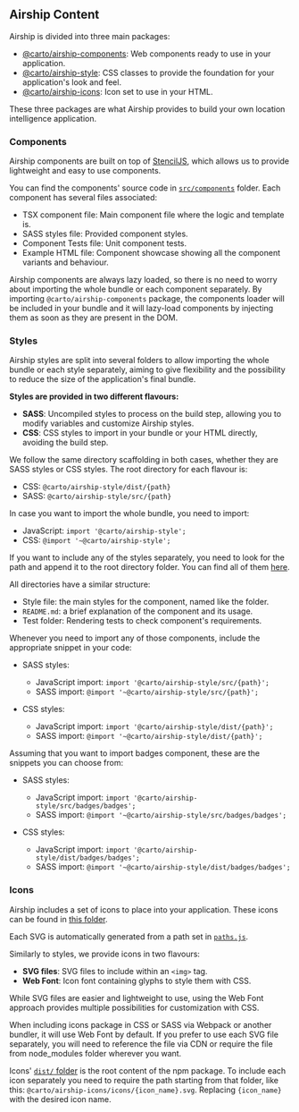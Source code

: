 ## Airship Content

Airship is divided into three main packages:

- [@carto/airship-components](https://www.npmjs.com/package/@carto/airship-components): Web components ready to use in your application.
- [@carto/airship-style](https://www.npmjs.com/package/@carto/airship-style): CSS classes to provide the foundation for your application's look and feel.
- [@carto/airship-icons](https://www.npmjs.com/package/@carto/airship-icons): Icon set to use in your HTML.

These three packages are what Airship provides to build your own location intelligence application.

### Components
Airship components are built on top of [StencilJS](https://stenciljs.com/), which allows us to provide lightweight and easy to use components.

You can find the components' source code in [`src/components`](https://github.com/CartoDB/airship/tree/master/packages/components/src/components) folder. Each component has several files associated:
- TSX component file: Main component file where the logic and template is.
- SASS styles file: Provided component styles.
- Component Tests file: Unit component tests.
- Example HTML file: Component showcase showing all the component variants and behaviour.

Airship components are always lazy loaded, so there is no need to worry about importing the whole bundle or each component separately.
By importing `@carto/airship-components` package, the components loader will be included in your bundle and it will lazy-load components by injecting them as soon as they are present in the DOM.

### Styles
Airship styles are split into several folders to allow importing the whole bundle or each style separately, aiming to give flexibility and the possibility to reduce the size of the application's final bundle.

**Styles are provided in two different flavours:**
- **SASS**: Uncompiled styles to process on the build step, allowing you to modify variables and customize Airship styles.
- **CSS**: CSS styles to import in your bundle or your HTML directly, avoiding the build step.

We follow the same directory scaffolding in both cases, whether they are SASS styles or CSS styles. The root directory for each flavour is:
- CSS: `@carto/airship-style/dist/{path}`
- SASS: `@carto/airship-style/src/{path}`

In case you want to import the whole bundle, you need to import:
- JavaScript: `import '@carto/airship-style';`
- CSS: `@import '~@carto/airship-style';`

If you want to include any of the styles separately, you need to look for the path and append it to the root directory folder. You can find all of them [here](https://github.com/CartoDB/airship/tree/master/packages/styles/src).

All directories have a similar structure:
- Style file: the main styles for the component, named like the folder.
- `README.md`: a brief explanation of the component and its usage.
- Test folder: Rendering tests to check component's requirements.

Whenever you need to import any of those components, include the appropriate snippet in your code:

- SASS styles:
  - JavaScript import: `import '@carto/airship-style/src/{path}';`
  - SASS import: `@import '~@carto/airship-style/src/{path}';`

- CSS styles:
  - JavaScript import: `import '@carto/airship-style/dist/{path}';`
  - SASS import: `@import '~@carto/airship-style/dist/{path}';`

Assuming that you want to import badges component, these are the snippets you can choose from:

- SASS styles:
  - JavaScript import: `import '@carto/airship-style/src/badges/badges';`
  - SASS import: `@import '~@carto/airship-style/src/badges/badges';`

- CSS styles:
  - JavaScript import: `import '@carto/airship-style/dist/badges/badges';`
  - SASS import: `@import '~@carto/airship-style/dist/badges/badges';`

### Icons
Airship includes a set of icons to place into your application. These icons can be found in [this folder](https://github.com/CartoDB/airship/tree/master/packages/icons/src/icons).

Each SVG is automatically generated from a path set in [`paths.js`](https://github.com/CartoDB/airship/blob/master/packages/icons/src/paths.js).

Similarly to styles, we provide icons in two flavours:
- **SVG files**: SVG files to include within an `<img>` tag.
- **Web Font**: Icon font containing glyphs to style them with CSS.

While SVG files are easier and lightweight to use, using the Web Font approach provides multiple possibilities for customization with CSS.

When including icons package in CSS or SASS via Webpack or another bundler, it will use Web Font by default. If you prefer to use each SVG file separately, you will need to reference the file via CDN or require the file from node_modules folder wherever you want.

Icons' [`dist/` folder](https://github.com/CartoDB/airship/tree/master/packages/icons/dist) is the root content of the npm package. To include each icon separately you need to require the path starting from that folder, like this: `@carto/airship-icons/icons/{icon_name}.svg`. Replacing `{icon_name}` with the desired icon name.
